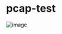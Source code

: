 # pcap-test

![image](https://user-images.githubusercontent.com/46625602/88696415-34aaae80-d13e-11ea-801f-e6a878cd0905.png)
